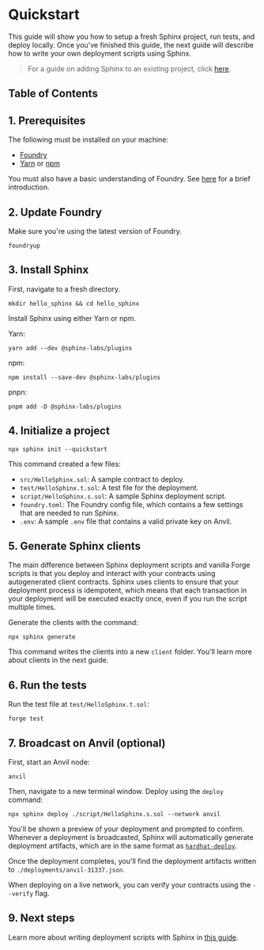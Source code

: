 # Quickstart
This guide will show you how to setup a fresh Sphinx project, run tests, and deploy locally. Once you've finished this guide, the next guide will describe how to write your own deployment scripts using Sphinx.

> For a guide on adding Sphinx to an existing project, click [here](https://github.com/sphinx-labs/sphinx/blob/develop/docs/cli-existing-project.md).

## Table of Contents



## 1. Prerequisites

The following must be installed on your machine:
- [Foundry](https://book.getfoundry.sh/getting-started/installation)
- [Yarn](https://classic.yarnpkg.com/lang/en/docs/install/) or [npm](https://docs.npmjs.com/downloading-and-installing-node-js-and-npm)

You must also have a basic understanding of Foundry. See [here](https://book.getfoundry.sh/getting-started/first-steps) for a brief introduction.

## 2. Update Foundry

Make sure you're using the latest version of Foundry.

```
foundryup
```

## 3. Install Sphinx

First, navigate to a fresh directory.

```
mkdir hello_sphinx && cd hello_sphinx
```

Install Sphinx using either Yarn or npm.

Yarn:
```
yarn add --dev @sphinx-labs/plugins
```

npm:
```
npm install --save-dev @sphinx-labs/plugins
```

pnpn:
```
pnpm add -D @sphinx-labs/plugins
```

## 4. Initialize a project

```
npx sphinx init --quickstart
```

This command created a few files:
- `src/HelloSphinx.sol`: A sample contract to deploy.
- `test/HelloSphinx.t.sol`: A test file for the deployment.
- `script/HelloSphinx.s.sol`: A sample Sphinx deployment script.
- `foundry.toml`: The Foundry config file, which contains a few settings that are needed to run Sphinx.
- `.env`: A sample `.env` file that contains a valid private key on Anvil.

## 5. Generate Sphinx clients

The main difference between Sphinx deployment scripts and vanilla Forge scripts is that you deploy and interact with your contracts using autogenerated client contracts. Sphinx uses clients to ensure that your deployment process is idempotent, which means that each transaction in your deployment will be executed exactly once, even if you run the script multiple times.

Generate the clients with the command:

```
npx sphinx generate
```

This command writes the clients into a new `client` folder. You'll learn more about clients in the next guide.

## 6. Run the tests

Run the test file at `test/HelloSphinx.t.sol`:

```
forge test
```

## 7. Broadcast on Anvil (optional)

First, start an Anvil node:
```
anvil
```

Then, navigate to a new terminal window. Deploy using the `deploy` command:

```
npx sphinx deploy ./script/HelloSphinx.s.sol --network anvil
```

You'll be shown a preview of your deployment and prompted to confirm. Whenever a deployment is broadcasted, Sphinx will automatically generate deployment artifacts, which are in the same format as [`hardhat-deploy`](https://github.com/wighawag/hardhat-deploy).

Once the deployment completes, you'll find the deployment artifacts written to `./deployments/anvil-31337.json`.

When deploying on a live network, you can verify your contracts using the `--verify` flag.

## 9. Next steps

Learn more about writing deployment scripts with Sphinx in [this guide](https://github.com/sphinx-labs/sphinx/blob/develop/docs/writing-sphinx-scripts.md).
